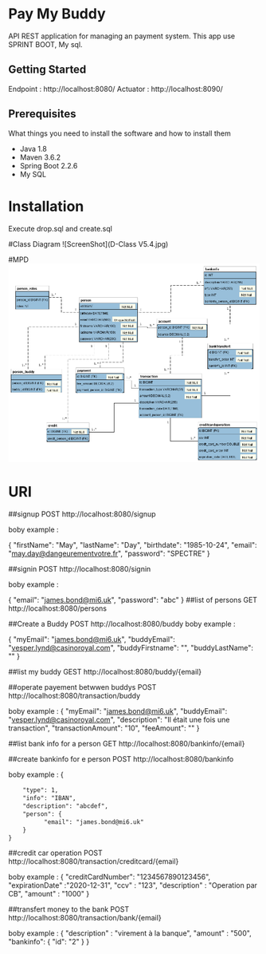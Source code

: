 # Pay My Buddy
API REST application for managing an payment system. 
This app use SPRINT BOOT, My sql.

## Getting Started

Endpoint : http://localhost:8080/
Actuator : http://localhost:8090/

## Prerequisites

What things you need to install the software and how to install them

- Java 1.8
- Maven 3.6.2
- Spring Boot 2.2.6
- My SQL

# Installation
Execute drop.sql and create.sql

#Class Diagram
![ScreenShot](D-Class V5.4.jpg)

#MPD
![ScreenShot](paymybuddy1.0.png)

# URI
##signup
POST http://localhost:8080/signup

boby example :

{
    "firstName": "May",
    "lastName": "Day",
    "birthdate": "1985-10-24",
    "email": "may.day@dangeurementvotre.fr",
    "password": "SPECTRE"
}

##signin
POST http://localhost:8080/signin

boby example :

{
    "email": "james.bond@mi6.uk",
    "password": "abc"
}
##list of persons
GET http://localhost:8080/persons

##Create a Buddy
POST http://localhost:8080/buddy
boby example :

{
    "myEmail": "james.bond@mi6.uk",
    "buddyEmail": "vesper.lynd@casinoroyal.com",
    "buddyFirstname": "",
    "buddyLastName": ""
}

##list my buddy
GEST http://localhost:8080/buddy/{email}


##operate payement betwwen buddys
POST http://localhost:8080/transaction/buddy

boby example :
{
    "myEmail": "james.bond@mi6.uk",
    "buddyEmail": "vesper.lynd@casinoroyal.com",
    "description": "Il était une fois une transaction",
    "transactionAmount": "10",
    "feeAmount": ""
}

##list bank info for a person
GET http://localhost:8080/bankinfo/{email}

##create bankinfo for e person
POST http://localhost:8080/bankinfo

boby example :
    {
  
        "type": 1,
        "info": "IBAN",
        "description": "abcdef",
        "person": {
              "email": "james.bond@mi6.uk"
        }
    }
    
##credit car operation
POST http://localhost:8080/transaction/creditcard/{email}

boby example :
{
	"creditCardNumber": "1234567890123456",
	"expirationDate" :"2020-12-31",
	"ccv" : "123",
	"description" : "Operation par CB",
	"amount" : "1000"
}

##transfert money to the bank
POST http://localhost:8080/transaction/bank/{email}

boby example :
{
	"description" : "virement à la banque",
	"amount" : "500",
    "bankinfo": {
              "id": "2"
        }
}
